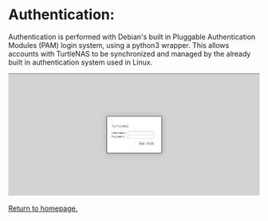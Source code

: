 # Authentication:

Authentication is performed with Debian's built in Pluggable Authentication Modules (PAM) login system, using a python3 wrapper. This allows accounts with TurtleNAS to be synchronized and managed by the already built in authentication system used in Linux.

![screenshot of the login page.](https://github.com/allenc125789/TurtleNAS/blob/main/docs/images/screenshots/login-page.png)

[Return to homepage.](https://github.com/allenc125789/TurtleNAS/blob/main/README.md#overview)
